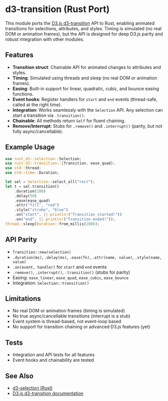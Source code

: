 # d3-transition (Rust Port)

This module ports the [D3.js d3-transition](https://github.com/d3/d3-transition) API to Rust, enabling animated transitions for selections, attributes, and styles. Timing is simulated (no real DOM or animation frames), but the API is designed for deep D3.js parity and robust integration with other modules.

## Features
- **Transition struct**: Chainable API for animated changes to attributes and styles.
- **Timing**: Simulated using threads and sleep (no real DOM or animation frames).
- **Easing**: Built-in support for linear, quadratic, cubic, and bounce easing functions.
- **Event hooks**: Register handlers for `start` and `end` events (thread-safe, called at the right time).
- **Integration**: Works seamlessly with the `Selection` API. Any selection can start a transition via `.transition()`.
- **Chainable**: All methods return `Self` for fluent chaining.
- **Remove/Interrupt**: Stubs for `.remove()` and `.interrupt()` (parity, but not fully async/cancellable).

## Example Usage
```rust
use rust_d3::selection::Selection;
use rust_d3::transition::{Transition, ease_quad};
use std::thread;
use std::time::Duration;

let sel = Selection::select_all("rect");
let t = sel.transition()
    .duration(100)
    .delay(50)
    .ease(ease_quad)
    .attr("fill", "red")
    .style("stroke", "blue")
    .on("start", || println!("Transition started!"))
    .on("end", || println!("Transition ended!"));
thread::sleep(Duration::from_millis(200));
```

## API Parity
- `Transition::new(selection)`
- `.duration(ms)`, `.delay(ms)`, `.ease(fn)`, `.attr(name, value)`, `.style(name, value)`
- `.on(event, handler)` for `start` and `end` events
- `.remove()`, `.interrupt()`, `.transition()` (stubs for parity)
- Easing: `ease_linear`, `ease_quad`, `ease_cubic`, `ease_bounce`
- Integration: `Selection::transition()`

## Limitations
- No real DOM or animation frames (timing is simulated)
- No true async/cancellable transitions (interrupt is a stub)
- Event system is thread-based, not event-loop based
- No support for transition chaining or advanced D3.js features (yet)

## Tests
- Integration and API tests for all features
- Event hooks and chainability are tested

## See Also
- [d3-selection (Rust)](../selection/README.md)
- [D3.js d3-transition documentation](https://github.com/d3/d3-transition)
